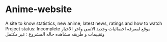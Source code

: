 # Anime-website
A site to know statistics, new anime, latest news, ratings and how to watch  Project status: Incomplete
موقع لمعرفه احصائيات وجديد الانمي واخر الاخبار وتقييمات و طريقه مشاهده 
حاله المشروع : غير مكتمل
